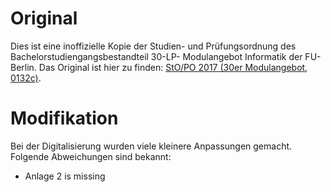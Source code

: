
# Original
Dies ist eine inoffizielle Kopie der Studien- und Prüfungsordnung des Bachelorstudiengangsbestandteil 30-LP- Modulangebot Informatik der FU-Berlin.
Das Original ist hier zu finden: [StO/PO 2017 (30er Modulangebot, 0132c)](https://www.imp.fu-berlin.de/fbv/pruefungsbuero/Studien--und-Pruefungsordnungen/StOPO_30er-Modulangebot_Inf_-20171.pdf).

# Modifikation
Bei der Digitalisierung wurden viele kleinere Anpassungen gemacht. Folgende Abweichungen sind bekannt:

- Anlage 2 is missing
